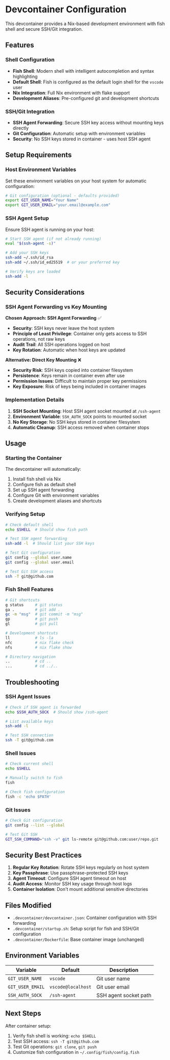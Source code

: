 # Devcontainer Configuration

This devcontainer provides a Nix-based development environment with fish shell and secure SSH/Git integration.

## Features

### Shell Configuration
- **Fish Shell**: Modern shell with intelligent autocompletion and syntax highlighting
- **Default Shell**: Fish is configured as the default login shell for the `vscode` user
- **Nix Integration**: Full Nix environment with flake support
- **Development Aliases**: Pre-configured git and development shortcuts

### SSH/Git Integration
- **SSH Agent Forwarding**: Secure SSH key access without mounting keys directly
- **Git Configuration**: Automatic setup with environment variables
- **Security**: No SSH keys stored in container - uses host SSH agent

## Setup Requirements

### Host Environment Variables
Set these environment variables on your host system for automatic configuration:

```bash
# Git configuration (optional - defaults provided)
export GIT_USER_NAME="Your Name"
export GIT_USER_EMAIL="your.email@example.com"
```

### SSH Agent Setup
Ensure SSH agent is running on your host:

```bash
# Start SSH agent (if not already running)
eval "$(ssh-agent -s)"

# Add your SSH keys
ssh-add ~/.ssh/id_rsa
ssh-add ~/.ssh/id_ed25519  # or your preferred key

# Verify keys are loaded
ssh-add -l
```

## Security Considerations

### SSH Agent Forwarding vs Key Mounting

**Chosen Approach: SSH Agent Forwarding** ✅
- **Security**: SSH keys never leave the host system
- **Principle of Least Privilege**: Container only gets access to SSH operations, not raw keys
- **Audit Trail**: All SSH operations logged on host
- **Key Rotation**: Automatic when host keys are updated

**Alternative: Direct Key Mounting** ❌
- **Security Risk**: SSH keys copied into container filesystem
- **Persistence**: Keys remain in container even after use
- **Permission Issues**: Difficult to maintain proper key permissions
- **Key Exposure**: Risk of keys being included in container images

### Implementation Details

1. **SSH Socket Mounting**: Host SSH agent socket mounted at `/ssh-agent`
2. **Environment Variable**: `SSH_AUTH_SOCK` points to mounted socket
3. **No Key Storage**: No SSH keys stored in container filesystem
4. **Automatic Cleanup**: SSH access removed when container stops

## Usage

### Starting the Container
The devcontainer will automatically:
1. Install fish shell via Nix
2. Configure fish as default shell
3. Set up SSH agent forwarding
4. Configure Git with environment variables
5. Create development aliases and shortcuts

### Verifying Setup

```bash
# Check default shell
echo $SHELL  # Should show fish path

# Test SSH agent forwarding
ssh-add -l  # Should list your SSH keys

# Test Git configuration
git config --global user.name
git config --global user.email

# Test Git SSH access
ssh -T git@github.com
```

### Fish Shell Features

```bash
# Git shortcuts
g status     # git status
ga .         # git add .
gc -m "msg"  # git commit -m "msg"
gp           # git push
gl           # git pull

# Development shortcuts
ll           # ls -la
nfc          # nix flake check
nfs          # nix flake show

# Directory navigation
..           # cd ..
...          # cd ../..
```

## Troubleshooting

### SSH Agent Issues
```bash
# Check if SSH agent is forwarded
echo $SSH_AUTH_SOCK  # Should show /ssh-agent

# List available keys
ssh-add -l

# Test SSH connection
ssh -T git@github.com
```

### Shell Issues
```bash
# Check current shell
echo $SHELL

# Manually switch to fish
fish

# Check fish configuration
fish -c 'echo $PATH'
```

### Git Issues
```bash
# Check Git configuration
git config --list --global

# Test Git SSH
GIT_SSH_COMMAND="ssh -v" git ls-remote git@github.com:user/repo.git
```

## Security Best Practices

1. **Regular Key Rotation**: Rotate SSH keys regularly on host system
2. **Key Passphrase**: Use passphrase-protected SSH keys
3. **Agent Timeout**: Configure SSH agent timeout on host
4. **Audit Access**: Monitor SSH key usage through host logs
5. **Container Isolation**: Don't mount additional sensitive directories

## Files Modified

- `.devcontainer/devcontainer.json`: Container configuration with SSH forwarding
- `.devcontainer/startup.sh`: Setup script for fish and SSH/Git configuration
- `.devcontainer/Dockerfile`: Base container image (unchanged)

## Environment Variables

| Variable | Default | Description |
|----------|---------|-------------|
| `GIT_USER_NAME` | `vscode` | Git user name |
| `GIT_USER_EMAIL` | `vscode@localhost` | Git user email |
| `SSH_AUTH_SOCK` | `/ssh-agent` | SSH agent socket path |

## Next Steps

After container setup:
1. Verify fish shell is working: `echo $SHELL`
2. Test SSH access: `ssh -T git@github.com`
3. Test Git operations: `git clone`, `git push`
4. Customize fish configuration in `~/.config/fish/config.fish`

